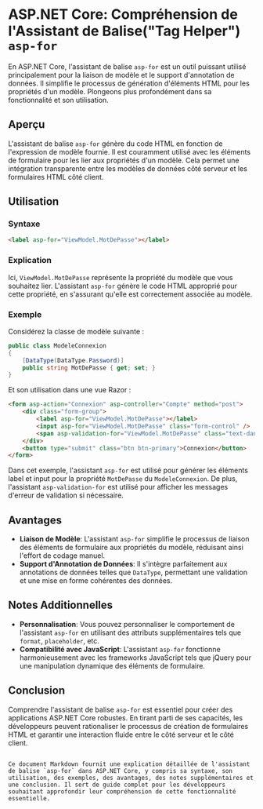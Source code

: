 # ASP.NET Core: Compréhension de l'Assistant de Balise("Tag Helper") `asp-for`

En ASP.NET Core, l'assistant de balise `asp-for` est un outil puissant utilisé principalement pour la liaison de modèle et le support d'annotation de données. Il simplifie le processus de génération d'éléments HTML pour les propriétés d'un modèle. Plongeons plus profondément dans sa fonctionnalité et son utilisation.

## Aperçu

L'assistant de balise `asp-for` génère du code HTML en fonction de l'expression de modèle fournie. Il est couramment utilisé avec les éléments de formulaire pour les lier aux propriétés d'un modèle. Cela permet une intégration transparente entre les modèles de données côté serveur et les formulaires HTML côté client.

## Utilisation

### Syntaxe

```html
<label asp-for="ViewModel.MotDePasse"></label>
```

### Explication

Ici, `ViewModel.MotDePasse` représente la propriété du modèle que vous souhaitez lier. L'assistant `asp-for` génère le code HTML approprié pour cette propriété, en s'assurant qu'elle est correctement associée au modèle.

### Exemple

Considérez la classe de modèle suivante :

```csharp
public class ModeleConnexion
{
    [DataType(DataType.Password)]
    public string MotDePasse { get; set; }
}
```

Et son utilisation dans une vue Razor :

```html
<form asp-action="Connexion" asp-controller="Compte" method="post">
    <div class="form-group">
        <label asp-for="ViewModel.MotDePasse"></label>
        <input asp-for="ViewModel.MotDePasse" class="form-control" />
        <span asp-validation-for="ViewModel.MotDePasse" class="text-danger"></span>
    </div>
    <button type="submit" class="btn btn-primary">Connexion</button>
</form>
```

Dans cet exemple, l'assistant `asp-for` est utilisé pour générer les éléments label et input pour la propriété `MotDePasse` du `ModeleConnexion`. De plus, l'assistant `asp-validation-for` est utilisé pour afficher les messages d'erreur de validation si nécessaire.

## Avantages

- **Liaison de Modèle**: L'assistant `asp-for` simplifie le processus de liaison des éléments de formulaire aux propriétés du modèle, réduisant ainsi l'effort de codage manuel.
- **Support d'Annotation de Données**: Il s'intègre parfaitement aux annotations de données telles que `DataType`, permettant une validation et une mise en forme cohérentes des données.

## Notes Additionnelles

- **Personnalisation**: Vous pouvez personnaliser le comportement de l'assistant `asp-for` en utilisant des attributs supplémentaires tels que `format`, `placeholder`, etc.
- **Compatibilité avec JavaScript**: L'assistant `asp-for` fonctionne harmonieusement avec les frameworks JavaScript tels que jQuery pour une manipulation dynamique des éléments de formulaire.

## Conclusion

Comprendre l'assistant de balise `asp-for` est essentiel pour créer des applications ASP.NET Core robustes. En tirant parti de ses capacités, les développeurs peuvent rationaliser le processus de création de formulaires HTML et garantir une interaction fluide entre le côté serveur et le côté client.
```

Ce document Markdown fournit une explication détaillée de l'assistant de balise `asp-for` dans ASP.NET Core, y compris sa syntaxe, son utilisation, des exemples, des avantages, des notes supplémentaires et une conclusion. Il sert de guide complet pour les développeurs souhaitant approfondir leur compréhension de cette fonctionnalité essentielle.